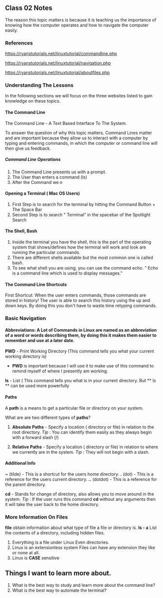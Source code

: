 ## Class 02 Notes

The reason this topic matters is because it is teaching us the importance of knowing how the computer operates and how to navigate the computer easily.

### References
https://ryanstutorials.net/linuxtutorial/commandline.php

https://ryanstutorials.net/linuxtutorial/navigation.php

https://ryanstutorials.net/linuxtutorial/aboutfiles.php



### Understanding The Lessons

In the following sections we will focus on the three websites listed to gain knowledge on these topics.


#### The Command Line

The Command Line - A Text Based Interface To The System.

To answer the question of why this topic matters. Command Lines matter and are important because they allow us to interact with a computer by typing and entering commands, in which the computer or command line will then give us feedback.


##### Command Line Operations

1. The Command Line presents us with a prompt.
2. The User than enters a command (ls)
3. After the Command we n


#### Opening a Terminal ( Mac OS Users)

1. First Step is to search for the terminal by hitting the Command Button + The Space Bar
2. Second Step is to search " Terminal" in the spacebar of the Spotlight Search


#### The Shell, Bash 

1. Inside the terminal you have the shell, this is the part of the operating system that shows/defines how the terminal will work and look are running the particular commands.
2. There are different shells available but the most common one is called bash.
3. To see what shell you are using, you can use the command echo. " Echo is a command line which is used to display messages."


#### The Command Line Shortcuts 

First Shortcut: When the user enters commands, those commands are stored in history! The user is able to search this history using the up and down keys. By doing this you don't have to waste time retyping commands.

### Basic Navigation 


#### Abbreviations: A Lot of Commands in Linux are named as an abbreviation of a word or words describing them, by doing this it makes them easier to remember and use at a later date.

**PWD** - Print Working Directory (This command tells you what your current working directory is) 
  - **PWD** is important because  I will use it  to make use of this command to remind myself of where I presently am working.

**ls** - List ( This command tells you what is in your current directory. But ** ls ** can be used more powerfully 


#### Paths 

 A **path** is a means to get a particular file or directory on your system.
 
 What are are two different types of **paths**?
 1. **Absolute Paths** -  Specify a location ( directory or file) in relation to the root directory. *Tip* : You can identify them easily as they always begin with a forward slash (/)


 2. **Relative Paths** -  Specify a location ( directory or file) in relation to where we currently are in the system. *Tip* : They will not begin with a slash.


#### Additional Info 

**~** (tilde) - This is a shortcut for the users home directory.
**.** (dot) -  This is a reference for the users current directory.
**..** (dotdot)  - This is a reference for the parent directory.

**cd** - Stands for change of directory, also allows you to move around in the system. *Tip* : If the user runs this command **cd** without any arguments then it will take the user back to the home directory.

### More Information On Files

**file** obtain information about what type of file a file or directory is.
 **ls - a** List the contents of a directory, including hidden files.
 
 1. Everything is a file under Linux Even directories.
 2. Linux is an extensionless system Files can have any extension they like or none at all.
 3. Linux is **CASE** sensitive

## Things I want to learn more about.

1. What is the best way to study and learn more about the command line?
2. What is the best way to automate the terminal?
